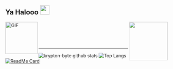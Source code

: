 ## Ya Halooo <img src="https://github.com/TheDudeThatCode/TheDudeThatCode/blob/master/Assets/Hi.gif" width="29px">

<img src="https://i.ibb.co/QkxdF4d/python.webp" width="120" height="120" align="right">
<img align="left" alt="GIF" height="100px" src="https://i.giphy.com/media/LMt9638dO8dftAjtco/200.webp" />
<br>
<br>
<br>
<br>

___

![krypton-byte github stats](https://github-readme-stats.vercel.app/api?username=krypton-byte&show_icons=true&theme=tokyonight)
![Top Langs](https://github-readme-stats.vercel.app/api/top-langs/?username=krypton-byte&hide=css,html&theme=gradient)
[![ReadMe Card](https://github-readme-stats.vercel.app/api/pin/?username=krypton-byte&repo=chappie-bot)](https://github.com/krypton-byte/chappie-bot)
<!--
**krypton-byte/krypton-byte** is a ✨ _special_ ✨ repository because its `README.md` (this file) appears on your GitHub profile.

Here are some ideas to get you started:

- 🔭 I’m currently working on ...
- 🌱 I’m currently learning ...
- 👯 I’m looking to collaborate on ...
- 🤔 I’m looking for help with ...
- 💬 Ask me about ...
- 📫 How to reach me: ...
- 😄 Pronouns: ...
- ⚡ Fun fact: ...
-->
